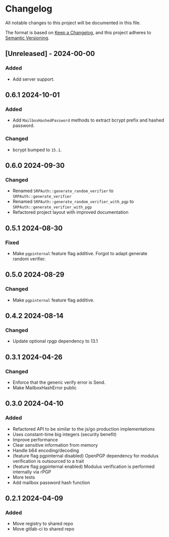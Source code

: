 # Changelog

All notable changes to this project will be documented in this file.

The format is based on [Keep a Changelog](https://keepachangelog.com/en/1.1.0/),
and this project adheres to [Semantic Versioning](https://semver.org/spec/v2.0.0.html).

## [Unreleased] - 2024-00-00

### Added
- Add server support.

## 0.6.1 2024-10-01

### Added
- Add `MailboxHashedPassword` methods to extract bcrypt prefix and hashed password.

### Changed
- bcrypt bumped to `15.1`.

## 0.6.0 2024-09-30

### Changed
 - Renamed `SRPAuth::generate_random_verifier` to `SRPAuth::generate_verifier`
 - Renamed `SRPAuth::generate_random_verifier_with_pgp` to `SRPAuth::generate_verifier_with_pgp`
 - Refactored project layout with improved documentation

## 0.5.1 2024-08-30

### Fixed
 - Make `pgpinternal` feature flag additive. Forgot to adapt generate random verifier.

## 0.5.0 2024-08-29

### Changed
 - Make `pgpinternal` feature flag additive.

## 0.4.2 2024-08-14

### Changed
 - Update optional rpgp dependency to 13.1

## 0.3.1 2024-04-26

### Changed
 - Enforce that the generic verify error is Send.
 - Make MailboxHashError public

## 0.3.0 2024-04-10

### Added
 - Refactored API to be similar to the js/go production implementations
 - Uses constant-time big integers (security benefit)
 - Improve performance
 - Clear sensitive information from memory
 - Handle b64 encoding/decoding
 - (feature flag pgpinternal disabled) OpenPGP dependency for modulus verification is outsourced to a trait
 - (feature flag pgpinternal enabled) Modulus verification is performed internally via rPGP
 - More tests
 - Add mailbox password hash function

## 0.2.1 2024-04-09

### Added
 -  Move registry to shared repo
 -  Move gitlab-ci to shared repo